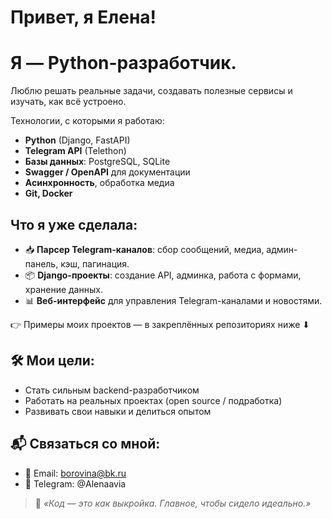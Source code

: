 # Привет, я Елена!

# Я — Python-разработчик.  
  Люблю решать реальные задачи, создавать полезные сервисы и изучать, как всё устроено.

Технологии, с которыми я работаю:

- **Python** (Django, FastAPI)
- **Telegram API** (Telethon)
- **Базы данных**: PostgreSQL, SQLite
- **Swagger / OpenAPI** для документации
- **Асинхронность**, обработка медиа
- **Git, Docker**

##  Что я уже сделала:

- 📥 **Парсер Telegram-каналов**: сбор сообщений, медиа, админ-панель, кэш, пагинация.
- 📦 **Django-проекты**: создание API, админка, работа с формами, хранение данных.
- 📊 **Веб-интерфейс** для управления Telegram-каналами и новостями.

👉 Примеры моих проектов — в закреплённых репозиториях ниже ⬇

## 🛠️ Мои цели:

- Стать сильным backend-разработчиком
- Работать на реальных проектах (open source / подработка)
- Развивать свои навыки и делиться опытом

## 📬 Связаться со мной:

- 📧 Email: borovina@bk.ru
- 💬 Telegram: @Alenaavia

> 🧵 *«Код — это как выкройка. Главное, чтобы сидело идеально.»*
